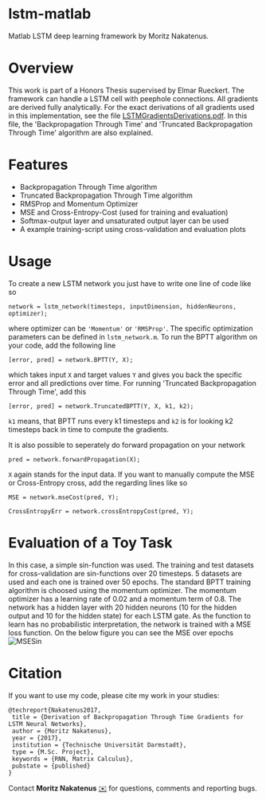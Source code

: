 # lstm-matlab
Matlab LSTM deep learning framework by Moritz Nakatenus.

Overview
=========
This work is part of a Honors Thesis supervised by Elmar Rueckert. The framework can handle a LSTM cell with peephole connections. All gradients are derived fully analytically. For the exact derivations of all gradients used in this implementation, see the file [LSTMGradientsDerivations.pdf](LSTMGradientsDerivation.pdf). In this file, the 'Backpropagation Through Time' and 'Truncated Backpropagation Through Time' algorithm are also explained.

Features
=========
* Backpropagation Through Time algorithm
* Truncated Backpropagation Through Time algorithm
* RMSProp and Momentum Optimizer
* MSE and Cross-Entropy-Cost (used for training and evaluation)
* Softmax-output layer and unsaturated output layer can be used
* A example training-script using cross-validation and evaluation plots

Usage
======
To create a new LSTM network you just have to write one line of code like so

`network = lstm_network(timesteps, inputDimension, hiddenNeurons, optimizer);`

where optimizer can be `'Momentum'` or `'RMSProp'`. The specific optimization parameters can be defined in `lstm_network.m`. To run the BPTT algorithm on your code, add the following line

`[error, pred] = network.BPTT(Y, X);`

which takes input `X` and target values `Y` and gives you back the specific error and all predictions over time. For running 'Truncated Backpropagation Through Time', add this

`[error, pred] = network.TruncatedBPTT(Y, X, k1, k2);`

`k1` means, that BPTT runs every k1 timesteps and `k2` is for looking k2 timesteps back in time to compute the gradients.

It is also possible to seperately do forward propagation on your network

`pred = network.forwardPropagation(X);`

`X` again stands for the input data. If you want to manually compute the MSE or Cross-Entropy cross, add the regarding lines like so

`MSE = network.mseCost(pred, Y);`

`CrossEntropyErr = network.crossEntropyCost(pred, Y);`

Evaluation of a Toy Task
========================
In this case, a simple sin-function was used. The training and test datasets for cross-validation are sin-functions over 20 timesteps. 5 datasets are used and each one is trained over 50 epochs. The standard BPTT training algorithm is choosed using the momentum optimizer. The momentum optimizer has a learning rate of 0.02 and a momentum term of 0.8. The network has a hidden layer with 20 hidden neurons (10 for the hidden output and 10 for the hidden state) for each LSTM gate. As the function to learn has no probabilistic interpretation, the network is trained with a MSE loss function. On the below figure you can see the MSE over epochs
![MSESin](https://github.com/MoritzN89/lstm-matlab/blob/master/images/MSESinPred.svg)

Citation
=========
If you want to use my code, please cite my work in your studies:
```
@techreport{Nakatenus2017,
 title = {Derivation of Backpropagation Through Time Gradients for LSTM Neural Networks},
 author = {Moritz Nakatenus},
 year = {2017},
 institution = {Technische Universität Darmstadt},
 type = {M.Sc. Project},
 keywords = {RNN, Matrix Calculus},
 pubstate = {published}
}
```
Contact **Moritz Nakatenus** [:envelope:](mailto:moritznakatenus@yahoo.de) for questions, comments and reporting bugs.

